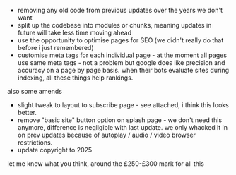 - removing any old code from previous updates over the years we don't want
- split up the codebase into modules or chunks, meaning updates in future will take less time moving ahead
- use the opportunity to optimise pages for SEO (we didn't really do that before i just remembered)
- customise meta tags for each individual page - at the moment all pages use same meta tags - not a problem but google does like precision and accuracy on a page by page basis. when their bots evaluate sites during indexing, all these things help rankings.

also some amends

- slight tweak to layout to subscribe page - see attached, i think this looks better.
- remove "basic site" button option on splash page - we don't need this anymore, difference is negligible with last update. we only whacked it in on prev updates because of autoplay / audio / video browser restrictions.
- update copyright to 2025

let me know what you think, around the £250-£300 mark for all this